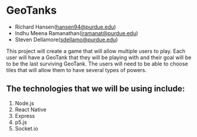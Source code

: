 # GeoTanks
* Richard Hansen(hansen94@purdue.edu)
* Indhu Meena Ramanathan(iramanat@purdue.edu)
* Steven Dellamore(sdellamo@purdue.edu)



This project will create a game that will allow multiple users to play. Each user will have a GeoTank that they will be playing with and their goal will be to be the last surviving GeoTank. The users will need to be able to choose tiles that will allow them to have several types of powers.

## The technologies that we will be using include:
1. Node.js
2. React Native
3. Express
4. p5.js
5. Socket.io
